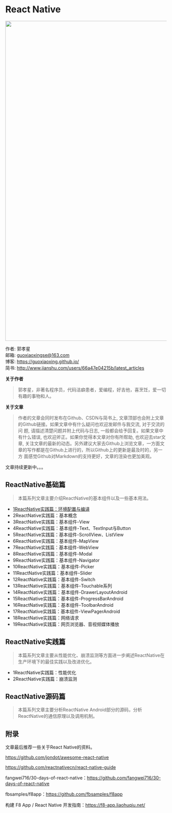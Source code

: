 # React Native

<img src="https://github.com/guoxiaoxing/awesome-react-native/raw/master/art/react_native_banner.png" width="1000"/>

作者: 郭孝星<br/>
邮箱: guoxiaoxingse@163.com<br/>
博客: https://guoxiaoxing.github.io/<br/>
简书: http://www.jianshu.com/users/66a47e04215b/latest_articles<br/>

**关于作者**

>郭孝星，非著名程序员，代码洁癖患者，爱编程，好吉他，喜烹饪，爱一切有趣的事物和人。

**关于文章**

>作者的文章会同时发布在Github、CSDN与简书上, 文章顶部也会附上文章的Github链接。如果文章中有什么疑问也欢迎发邮件与我交流, 对于交流的问
题, 请描述清楚问题并附上代码与日志, 一般都会给予回复。如果文章中有什么错误, 也欢迎斧正。如果你觉得本文章对你有所帮助, 也欢迎去star文
章, 关注文章的最新的动态。另外建议大家去Github上浏览文章，一方面文章的写作都是在Github上进行的，所以Github上的更新是最及时的，另一方
面感觉Github对Markdown的支持更好，文章的渲染也更加美观。

文章持续更新中。。。

## ReactNative基础篇

>本篇系列文章主要介绍ReactNative的基本组件以及一些基本用法。

- [1ReactNative实践篇：环境配置与编译](https://github.com/guoxiaoxing/awesome-react-native/biob/master/doc/ReactNative基础篇/1ReactNative实践篇：环境配置与编译.md)
- 2ReactNative实践篇：基本概念
- 3ReactNative实践篇：基本组件-View
- 4ReactNative实践篇：基本组件-Text、TextInput与Button
- 5ReactNative实践篇：基本组件-ScrollView、ListView
- 6ReactNative实践篇：基本组件-MapView
- 7ReactNative实践篇：基本组件-WebView
- 8ReactNative实践篇：基本组件-Modal
- 9ReactNative实践篇：基本组件-Navigator
- 10ReactNative实践篇：基本组件-Picker
- 11ReactNative实践篇：基本组件-Slider
- 12ReactNative实践篇：基本组件-Switch
- 13ReactNative实践篇：基本组件-Touchable系列
- 14ReactNative实践篇：基本组件-DrawerLayoutAndroid
- 15ReactNative实践篇：基本组件-ProgressBarAndroid
- 16ReactNative实践篇：基本组件-ToolbarAndroid
- 17ReactNative实践篇：基本组件-ViewPagerAndroid
- 18ReactNative实践篇：网络请求
- 19ReactNative实践篇：网页浏览器、音视频媒体播放

## ReactNative实践篇

>本篇系列文章主要从性能优化、崩溃监测等方面进一步阐述ReactNative在生产环境下的最佳实践以及改进优化。

- 1ReactNative实践篇：性能优化
- 2ReactNative实践篇：崩溃监测

## ReactNative源码篇

>本篇系列文章主要分析ReactNative Android部分的源码，分析ReactNative的通信原理以及调用机制。


## 附录

文章最后推荐一些关于React Native的资料。

https://github.com/jondot/awesome-react-native

https://github.com/reactnativecn/react-native-guide

fangwei716/30-days-of-react-native：https://github.com/fangwei716/30-days-of-react-native

fbsamples/f8app：https://github.com/fbsamples/f8app

构建 F8 App / React Native 开发指南：https://f8-app.liaohuqiu.net/
